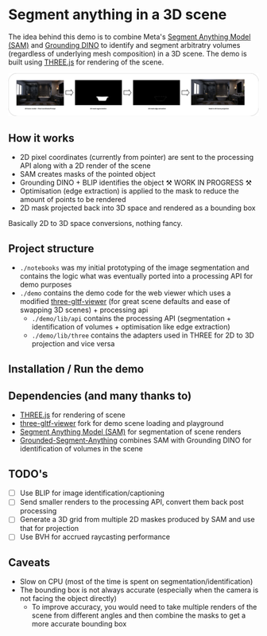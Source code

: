 # Segment anything in a 3D scene

The idea behind this demo is to combine Meta's [Segment Anything Model (SAM)](https://github.com/facebookresearch/segment-anything) and [Grounding DINO](https://github.com/IDEA-Research/GroundingDINO) to identify and segment arbitratry volumes (regardless of underlying mesh composition) in a 3D scene. The demo is built using [THREE.js](https://threejs.org/) for rendering of the scene.

![Pass](./assets/pass.png)

## How it works

- 2D pixel coordinates (currently from pointer) are sent to the processing API along with a 2D render of the scene
- SAM creates masks of the pointed object
- Grounding DINO + BLIP identifies the object ⚒️ WORK IN PROGRESS ⚒️
- Optimisation (edge extraction) is applied to the mask to reduce the amount of points to be rendered
- 2D mask projected back into 3D space and rendered as a bounding box

Basically 2D to 3D space conversions, nothing fancy.

## Project structure
- `./notebooks` was my initial prototyping of the image segmentation and contains the logic what was eventually ported into a processing API for demo purposes
- `./demo` contains the demo code for the web viewer which uses a modified [three-gltf-viewer](https://github.com/donmccurdy/three-gltf-viewer) (for great scene defaults and ease of swapping 3D scenes) + processing api
  * `./demo/lib/api` contains the processing API (segmentation + identification of volumes + optimisation like edge extraction)
  * `./demo/lib/three` contains the adapters used in THREE for 2D to 3D projection and vice versa

## Installation / Run the demo

## Dependencies (and many thanks to)
- [THREE.js](https://threejs.org/) for rendering of scene
- [three-gltf-viewer](https://github.com/donmccurdy/three-gltf-viewer) fork for demo scene loading and playground
- [Segment Anything Model (SAM)](https://github.com/facebookresearch/segment-anything) for segmentation of scene renders
- [Grounded-Segment-Anything](https://github.com/IDEA-Research/Grounded-Segment-Anything) combines SAM with Grounding DINO for identification of volumes in the scene

## TODO's
- [ ] Use BLIP for image identification/captioning
- [ ] Send smaller renders to the processing API, convert them back post processing
- [ ] Generate a 3D grid from multiple 2D maskes produced by SAM and use that for projection
- [ ] Use BVH for accrued raycasting performance

## Caveats
- Slow on CPU (most of the time is spent on segmentation/identification)
- The bounding box is not always accurate (especially when the camera is not facing the object directly)
  * To improve accuracy, you would need to take multiple renders of the scene from different angles and then combine the masks to get a more accurate bounding box

